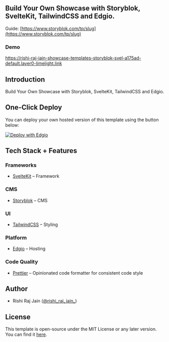 ## Build Your Own Showcase with Storyblok, SvelteKit, TailwindCSS and Edgio.

Guide: [https://www.storyblok.com/tp/slug](https://www.storyblok.com/tp/slug)

### Demo

https://rishi-raj-jain-showcase-templates-storyblok-svel-a175ad-default.layer0-limelight.link

## Introduction

Build Your Own Showcase with Storyblok, SvelteKit, TailwindCSS and Edgio.

## One-Click Deploy

You can deploy your own hosted version of this template using the button below:

[![Deploy with Edgio](https://docs.edg.io/button.svg)](https://app.layer0.co/deploy?repo=https://github.com/rishi-raj-jain/showcase-templates-storyblok-sveltekit-edgio-starter)

## Tech Stack + Features

### Frameworks

- [SvelteKit](https://kit.svelte.dev) – Framework

### CMS

- [Storyblok](https://storyblok.com) – CMS

### UI

- [TailwindCSS](https://tailwindcss.com) – Styling

### Platform

- [Edgio](https://edg.io) – Hosting

### Code Quality

- [Prettier](https://prettier.io/) – Opinionated code formatter for consistent code style

## Author

- Rishi Raj Jain ([@rishi_raj_jain_](https://twitter.com/rishi_raj_jain_))

## License

This template is open-source under the MIT License or any later version. You can find it [here](LICENSE).
